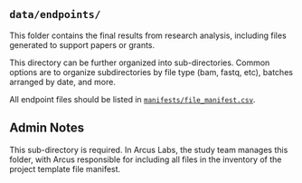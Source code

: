 ## `data/endpoints/`

This folder contains the final results from research analysis, including files generated to support papers or grants. 

This directory can be further organized into sub-directories. Common options are to organize subdirectories by file type (bam, fastq, etc), batches arranged by date, and more.

All endpoint files should be listed in [`manifests/file_manifest.csv`](../manifests/file_manifest.csv).

## Admin Notes

This sub-directory is required. In Arcus Labs, the study team manages this folder, with Arcus responsible for including all files in the inventory of the project template file manifest. 
